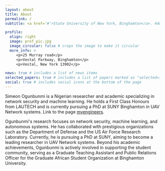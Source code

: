 ```yaml
---
layout: about
title: About
permalink: /
subtitle: <a href='#'>State University of New York, Binghamton</a>. 4400 Vestal Pkwy, Binghamton, NY 13902

profile:
  align: right
  image: prof_pic.jpg
  image_circular: false # crops the image to make it circular
  more_info: >
     <p>25 Murray road</p>
     <p>Vestal Parkway, Binghamton</p>
     <p>Vestal, New York 13902</p>

news: true # includes a list of news items
selected_papers: true # includes a list of papers marked as "selected={true}"
social: true # includes social icons at the bottom of the page
---
```


Simeon Ogunbunmi is a Nigerian researcher and academic specializing in network security and machine learning. He holds a First Class Honours from LAUTECH and is currently pursuing a PhD at SUNY Binghamton in UAV Network systems. Link to the page [myengineers](https://www.myengineers.com.ng/2024/12/04/lautech-graduate-excells-at-suny-university-binghamton-credits-foundation-to-undergraduate-studies/).

Ogunbunmi's research focuses on network security, machine learning, and autonomous systems. He has collaborated with prestigious organizations such as the Department of Defense and the US Air Force Research Laboratory. Currently, he is pursuing a PhD at SUNY, aiming to become a leading researcher in UAV Network systems. Beyond his academic achievements, Ogunbunmi is actively involved in supporting the student community, serving as a Graduate Teaching Assistant and Public Relations Officer for the Graduate African Student Organization at Binghamton University.